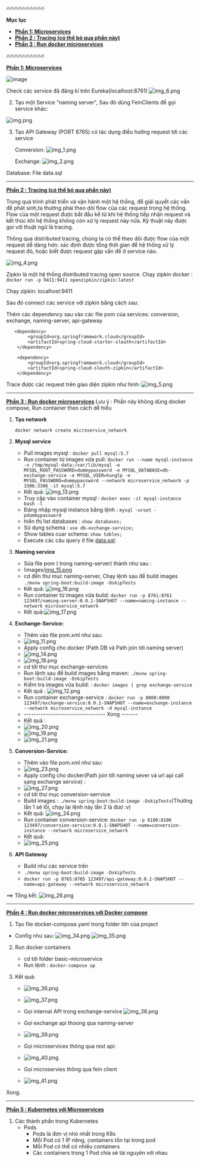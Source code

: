 🔥🔥🔥🔥🔥🔥🔥🔥🔥🔥

**Mục lục**
   - [ **Phần 1: Microservices**]()
   - [ **Phần 2 : Tracing  (có thể bỏ qua phần này)**]()
   - [ **Phần 3 : Run docker microservices**]()


🔥🔥🔥🔥🔥🔥🔥🔥🔥🔥




[ **Phần 1: Microservices**]()

![image](https://user-images.githubusercontent.com/101548961/195976908-359f5e36-b534-4a6d-8e91-8c8373a88a5e.png)

Check các service đã đăng kí trên Eureka(localhost:8761)
![img_6.png](D:\Workspace\Spring_Project\basic-microservice\images\img_6.png)

2. Tạo một Service "naming server", Sau đó dùng FeinClients để gọi service khác:

![img.png](D:\Workspace\Spring_Project\basic-microservice\images\img.png)

3. Tạo API Gateway (PORT 8765) có tác dụng điều hướng request tới các service

    Conversion:
![img_1.png](D:\Workspace\Spring_Project\basic-microservice\images\img_1.png)

    Exchange:
![img_2.png](D:\Workspace\Spring_Project\basic-microservice\images\img_2.png)

Database: File data.sql

----------------------------------------------------------------------------------------------------------

[ **Phần 2 : Tracing  (có thể bỏ qua phần này)**]()

Trong quá trình phát triển và vận hành một hệ thống, để giải quyết các vấn đề phát sinh,ta thường phải theo dõi 
flow của các request trong hệ thống. Flow của một request được bắt đầu kể từ khi hệ thống tiếp nhận request và kết thúc
khi hệ thống không còn xử lý request này nữa. Kỹ thuật này được gọi với thuật ngữ là tracing.

Thông qua distributed tracing, chúng ta có thể theo dõi được flow của một request dễ dàng hơn: xác định được tổng thời 
gian để hệ thống xử lý request đó, hoặc biết được request gặp vấn đề ở service nào.

![img_4.png](D:\Workspace\Spring_Project\basic-microservice\images\img_4.png)

Zipkin là một hệ thống distributed tracing open source. Chạy zipkin docker : `docker run -p 9411:9411 openzipkin/zipkin:latest`


Chạy zipkin: localhost:9411

Sau đó connect các service với zipkin bằng cách sau:

Thêm các dependency sau vào các file pom của services: conversion, exchange, naming-server, api-gateway
      
       <dependency>
            <groupId>org.springframework.cloud</groupId>
            <artifactId>spring-cloud-starter-sleuth</artifactId>
        </dependency>

        <dependency>
            <groupId>org.springframework.cloud</groupId>
            <artifactId>spring-cloud-sleuth-zipkin</artifactId>
        </dependency>

Trace được các request trên giao diện zipkin như hình:
![img_5.png](D:\Workspace\Spring_Project\basic-microservice\images\img_5.png)



------------------------------------------------------------------------------------------------------------------------
[**Phần 3 : Run docker microservices**]()
Lưu ý : Phần này không dùng docker compose, Run container theo cách dễ hiểu


1. **Tạo network**

   `docker network create microservice_network`


2. **Mysql service**

    - Pull images mysql : `docker pull mysql:5.7`
    - Run container từ images vừa pull: 
   `docker run --name mysql-instance -v /tmp/mysql-data:/var/lib/mysql -e MYSQL_ROOT_PASSWORD=dummypassword -e MYSQL_DATABASE=db-exchange-service -e MYSQL_USER=hunglp -e MYSQL_PASSWORD=dummypassword --network microservice_network -p 3306:3306 -it mysql:5.7`
    - Kết quả: ![img_13.png](D:\Workspace\Spring_Project\basic-microservice\images\img_13.png)
    - Truy cập vào container mysql : `docker exec -it mysql-instance bash -l`
    - Đăng nhập mysql instance bằng lệnh :  `mysql -uroot -pdummypassword`
    - hiển thị list databases : `show databases;`
    - Sử dụng schema : `use db-exchange-service;`
    - Show tables cuar schema: `show tables;`
    - Execute các câu query ở file [data.sql](D:\Workspace\Spring_Project\basic-microservice\images\data.sql):  

3. **Naming service**
   - Sửa file pom ( trong naming-server) thành như sau :
   - !images/[img_15.png](D:\Workspace\Spring_Project\basic-microservice\images\img_15.png)
   - cd đến thư mục naming-server, Chạy lệnh sau để build images `./mvnw spring-boot:build-image -DskipTests`
   - Kết quả: ![img_16.png](D:\Workspace\Spring_Project\basic-microservice\images\img_16.png)
   - Run container từ images vừa build: `docker run -p 8761:8761 123497/naming-server:0.0.1-SNAPSHOT --name=naming-instance --network microservice_network `
   - Kết quả:![img_17.png](D:\Workspace\Spring_Project\basic-microservice\images\img_17.png)



4. **Exchange-Service:**
    - Thêm vào file pom.xml như sau:
    - ![img_11.png](D:\Workspace\Spring_Project\basic-microservice\images\img_11.png)
    - Apply config cho docker (Path DB và Path join tới naming server)
    - ![img_14.png](D:\Workspace\Spring_Project\basic-microservice\images\img_14.png)
    - ![img_18.png](D:\Workspace\Spring_Project\basic-microservice\images\img_18.png)
    - cd tới thư mục exchange-services
    - Run lệnh sau để build images bằng maven: `./mvnw spring-boot:build-image -DskipTests`
    - Kiểm tra images vừa build: : `docker images | grep exchange-service`
    - Kết quả : 
    ![img_12.png](D:\Workspace\Spring_Project\basic-microservice\images\img_12.png)
    - Run container exchange-service : `docker run -p 8000:8000 123497/exchange-service:0.0.1-SNAPSHOT --name=exchange-instance --network microservice_network -d mysql-instance`
    - ---------------------------------- Xong -------
    - Kết quả :
    - ![img_20.png](D:\Workspace\Spring_Project\basic-microservice\images\img_20.png)
    - ![img_19.png](D:\Workspace\Spring_Project\basic-microservice\images\img_19.png) 
    - ![img_21.png](D:\Workspace\Spring_Project\basic-microservice\images\img_21.png)


5. **Conversion-Service:**
   - Thêm vào file pom.xml như sau:
   - ![img_23.png](D:\Workspace\Spring_Project\basic-microservice\images\img_23.png)
   - Apply config cho docker(Path join tới naming sever và url api call sang exchange service) :
   - ![img_27.png](D:\Workspace\Spring_Project\basic-microservice\images\img_27.png)
   - cd tới thư mục conversion-serrvice
   - Build images : `./mvnw spring-boot:build-image -DskipTests`(Thường lần 1 sẽ lỗi, chạy lại lệnh này lần 2 là đươ :v)
   - Kết quả: ![img_24.png](D:\Workspace\Spring_Project\basic-microservice\images\img_24.png)
   - Run container conversion-service: `docker run -p 8100:8100 123497/conversion-service:0.0.1-SNAPSHOT --name=conversion-instance --network microservice_network`
   - Kết quả:
   - ![img_25.png](D:\Workspace\Spring_Project\basic-microservice\images\img_25.png)
   

6. **API Gateway**
   - Build như các service trên
   - `./mvnw spring-boot:build-image -DskipTests`
   - `docker run -p 8765:8765 123497/api-gateway:0.0.1-SNAPSHOT --name=api-gateway --network microservice_network`

==> Tổng kết:
![img_26.png](D:\Workspace\Spring_Project\basic-microservice\images\img_26.png)

------------------------------------------------------------------------------------------------------------------------
[**Phần 4 : Run docker microservices với Docker compose**]()
1.  Tạo file docker-compose.yaml trong folder lớn của project
   - Config như sau: 
      ![img_34.png](D:\Workspace\Spring_Project\basic-microservice\images\img_34.png)
      ![img_35.png](D:\Workspace\Spring_Project\basic-microservice\images\img_35.png)
  


2. Run docker containers
   - cd tới folder basic-microservice
   - Run lệnh : `docker-compose up`
   

3. Kết quả:
   - ![img_36.png](D:\Workspace\Spring_Project\basic-microservice\images\img_36.png)

   - ![img_37.png](D:\Workspace\Spring_Project\basic-microservice\images\img_37.png)
   - Gọi internal API trong exchange-service
   ![img_38.png](D:\Workspace\Spring_Project\basic-microservice\images\img_38.png)
   - Gọi exchange api thoong qua naming-server
   - ![img_39.png](D:\Workspace\Spring_Project\basic-microservice\images\img_39.png)
   - Gọi microservices thông qua rest api:
   - ![img_40.png](D:\Workspace\Spring_Project\basic-microservice\images\img_40.png)
   - Gọi microservies thông qua fein client
   - ![img_41.png](D:\Workspace\Spring_Project\basic-microservice\images\img_41.png)

Xong.

------------------------------------------------------------------------------------------------------------------------
[**Phần 5 : Kubernetes với Microservices**]()
1. Các thành phần trong Kubernetes
   - Pods
      + Pods là đơn vị nhỏ nhất trong K8s
      + Mỗi Pod có 1 IP riêng, containers tồn tại trong pod
      + Mỗi Pod có thể có nhiều containers
      + Các containers trong 1 Pod chia sẻ tài nguyên với nhau